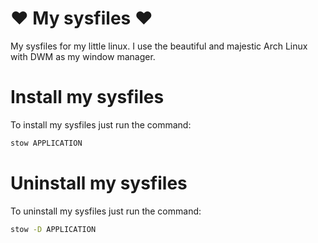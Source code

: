 # ❤ My sysfiles ❤

My sysfiles for my little linux.
I use the beautiful and majestic Arch Linux with DWM as my window manager.

# Install my sysfiles

To install my sysfiles just run the command:
```sh
stow APPLICATION
```

# Uninstall my sysfiles

To uninstall my sysfiles just run the command:
```sh
stow -D APPLICATION
```
